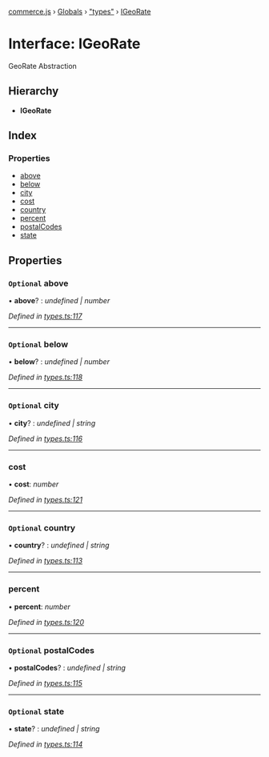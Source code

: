 [commerce.js](../README.md) › [Globals](../globals.md) › ["types"](../modules/_types_.md) › [IGeoRate](_types_.igeorate.md)

# Interface: IGeoRate

GeoRate Abstraction

## Hierarchy

* **IGeoRate**

## Index

### Properties

* [above](_types_.igeorate.md#optional-above)
* [below](_types_.igeorate.md#optional-below)
* [city](_types_.igeorate.md#optional-city)
* [cost](_types_.igeorate.md#cost)
* [country](_types_.igeorate.md#optional-country)
* [percent](_types_.igeorate.md#percent)
* [postalCodes](_types_.igeorate.md#optional-postalcodes)
* [state](_types_.igeorate.md#optional-state)

## Properties

### `Optional` above

• **above**? : *undefined | number*

*Defined in [types.ts:117](https://github.com/shopjs/commerce.js/blob/e02bd83/src/types.ts#L117)*

___

### `Optional` below

• **below**? : *undefined | number*

*Defined in [types.ts:118](https://github.com/shopjs/commerce.js/blob/e02bd83/src/types.ts#L118)*

___

### `Optional` city

• **city**? : *undefined | string*

*Defined in [types.ts:116](https://github.com/shopjs/commerce.js/blob/e02bd83/src/types.ts#L116)*

___

###  cost

• **cost**: *number*

*Defined in [types.ts:121](https://github.com/shopjs/commerce.js/blob/e02bd83/src/types.ts#L121)*

___

### `Optional` country

• **country**? : *undefined | string*

*Defined in [types.ts:113](https://github.com/shopjs/commerce.js/blob/e02bd83/src/types.ts#L113)*

___

###  percent

• **percent**: *number*

*Defined in [types.ts:120](https://github.com/shopjs/commerce.js/blob/e02bd83/src/types.ts#L120)*

___

### `Optional` postalCodes

• **postalCodes**? : *undefined | string*

*Defined in [types.ts:115](https://github.com/shopjs/commerce.js/blob/e02bd83/src/types.ts#L115)*

___

### `Optional` state

• **state**? : *undefined | string*

*Defined in [types.ts:114](https://github.com/shopjs/commerce.js/blob/e02bd83/src/types.ts#L114)*
